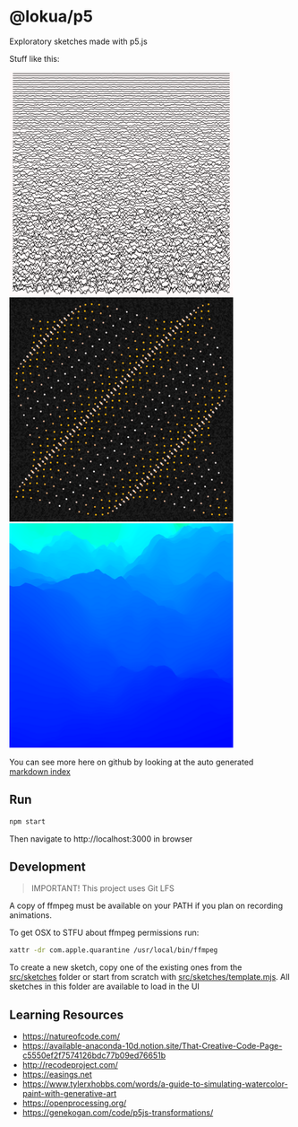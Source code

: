 # @lokua/p5

Exploratory sketches made with p5.js

Stuff like this:

<img src="images/1000x/static-hhqh.png" alt="images/1000x/grid4-u2m4.png" width="400">
<img src="images/1000x/flexor2-slo0.png" alt="images/1000x/grid4-u2m4.png" width="400">
<img src="images/1000x/tstrip-wh953.png" alt="images/1000x/grid4-u2m4.png" width="400">

You can see more here on github by looking at the auto generated
[markdown index](index.md)

## Run

```sh
npm start
```

Then navigate to http://localhost:3000 in browser

## Development

> IMPORTANT! This project uses Git LFS

A copy of ffmpeg must be available on your PATH if you plan on recording
animations.

To get OSX to STFU about ffmpeg permissions run:

```sh
xattr -dr com.apple.quarantine /usr/local/bin/ffmpeg
```

To create a new sketch, copy one of the existing ones from the
[src/sketches](src/sketches) folder or start from scratch with
[src/sketches/template.mjs](src/sketches/template.mjs). All sketches in this
folder are available to load in the UI

## Learning Resources

- https://natureofcode.com/
- https://available-anaconda-10d.notion.site/That-Creative-Code-Page-c5550ef2f7574126bdc77b09ed76651b
- http://recodeproject.com/
- https://easings.net
- https://www.tylerxhobbs.com/words/a-guide-to-simulating-watercolor-paint-with-generative-art
- https://openprocessing.org/
- https://genekogan.com/code/p5js-transformations/
